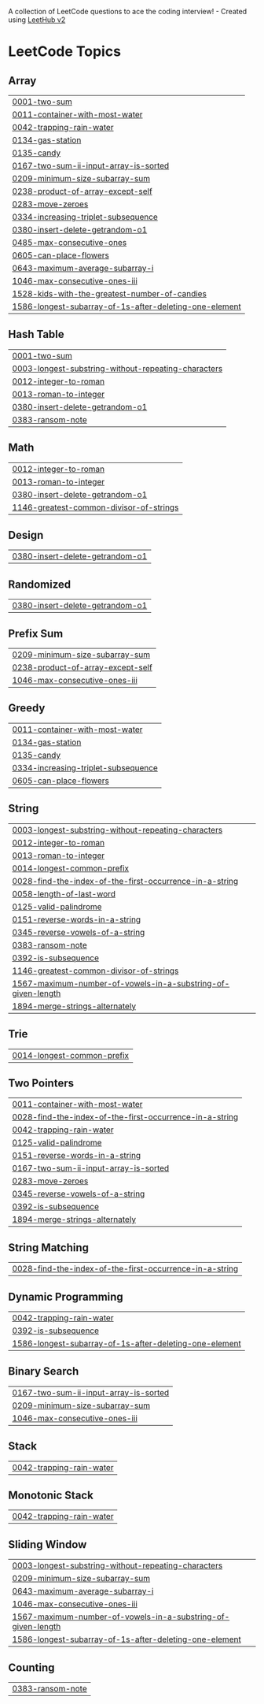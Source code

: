 A collection of LeetCode questions to ace the coding interview! - Created using [LeetHub v2](https://github.com/arunbhardwaj/LeetHub-2.0)
<!---LeetCode Topics Start-->
# LeetCode Topics
## Array
|  |
| ------- |
| [0001-two-sum](https://github.com/Dantedanette0/Leet-code/tree/master/0001-two-sum) |
| [0011-container-with-most-water](https://github.com/Dantedanette0/Leet-code/tree/master/0011-container-with-most-water) |
| [0042-trapping-rain-water](https://github.com/Dantedanette0/Leet-code/tree/master/0042-trapping-rain-water) |
| [0134-gas-station](https://github.com/Dantedanette0/Leet-code/tree/master/0134-gas-station) |
| [0135-candy](https://github.com/Dantedanette0/Leet-code/tree/master/0135-candy) |
| [0167-two-sum-ii-input-array-is-sorted](https://github.com/Dantedanette0/Leet-code/tree/master/0167-two-sum-ii-input-array-is-sorted) |
| [0209-minimum-size-subarray-sum](https://github.com/Dantedanette0/Leet-code/tree/master/0209-minimum-size-subarray-sum) |
| [0238-product-of-array-except-self](https://github.com/Dantedanette0/Leet-code/tree/master/0238-product-of-array-except-self) |
| [0283-move-zeroes](https://github.com/Dantedanette0/Leet-code/tree/master/0283-move-zeroes) |
| [0334-increasing-triplet-subsequence](https://github.com/Dantedanette0/Leet-code/tree/master/0334-increasing-triplet-subsequence) |
| [0380-insert-delete-getrandom-o1](https://github.com/Dantedanette0/Leet-code/tree/master/0380-insert-delete-getrandom-o1) |
| [0485-max-consecutive-ones](https://github.com/Dantedanette0/Leet-code/tree/master/0485-max-consecutive-ones) |
| [0605-can-place-flowers](https://github.com/Dantedanette0/Leet-code/tree/master/0605-can-place-flowers) |
| [0643-maximum-average-subarray-i](https://github.com/Dantedanette0/Leet-code/tree/master/0643-maximum-average-subarray-i) |
| [1046-max-consecutive-ones-iii](https://github.com/Dantedanette0/Leet-code/tree/master/1046-max-consecutive-ones-iii) |
| [1528-kids-with-the-greatest-number-of-candies](https://github.com/Dantedanette0/Leet-code/tree/master/1528-kids-with-the-greatest-number-of-candies) |
| [1586-longest-subarray-of-1s-after-deleting-one-element](https://github.com/Dantedanette0/Leet-code/tree/master/1586-longest-subarray-of-1s-after-deleting-one-element) |
## Hash Table
|  |
| ------- |
| [0001-two-sum](https://github.com/Dantedanette0/Leet-code/tree/master/0001-two-sum) |
| [0003-longest-substring-without-repeating-characters](https://github.com/Dantedanette0/Leet-code/tree/master/0003-longest-substring-without-repeating-characters) |
| [0012-integer-to-roman](https://github.com/Dantedanette0/Leet-code/tree/master/0012-integer-to-roman) |
| [0013-roman-to-integer](https://github.com/Dantedanette0/Leet-code/tree/master/0013-roman-to-integer) |
| [0380-insert-delete-getrandom-o1](https://github.com/Dantedanette0/Leet-code/tree/master/0380-insert-delete-getrandom-o1) |
| [0383-ransom-note](https://github.com/Dantedanette0/Leet-code/tree/master/0383-ransom-note) |
## Math
|  |
| ------- |
| [0012-integer-to-roman](https://github.com/Dantedanette0/Leet-code/tree/master/0012-integer-to-roman) |
| [0013-roman-to-integer](https://github.com/Dantedanette0/Leet-code/tree/master/0013-roman-to-integer) |
| [0380-insert-delete-getrandom-o1](https://github.com/Dantedanette0/Leet-code/tree/master/0380-insert-delete-getrandom-o1) |
| [1146-greatest-common-divisor-of-strings](https://github.com/Dantedanette0/Leet-code/tree/master/1146-greatest-common-divisor-of-strings) |
## Design
|  |
| ------- |
| [0380-insert-delete-getrandom-o1](https://github.com/Dantedanette0/Leet-code/tree/master/0380-insert-delete-getrandom-o1) |
## Randomized
|  |
| ------- |
| [0380-insert-delete-getrandom-o1](https://github.com/Dantedanette0/Leet-code/tree/master/0380-insert-delete-getrandom-o1) |
## Prefix Sum
|  |
| ------- |
| [0209-minimum-size-subarray-sum](https://github.com/Dantedanette0/Leet-code/tree/master/0209-minimum-size-subarray-sum) |
| [0238-product-of-array-except-self](https://github.com/Dantedanette0/Leet-code/tree/master/0238-product-of-array-except-self) |
| [1046-max-consecutive-ones-iii](https://github.com/Dantedanette0/Leet-code/tree/master/1046-max-consecutive-ones-iii) |
## Greedy
|  |
| ------- |
| [0011-container-with-most-water](https://github.com/Dantedanette0/Leet-code/tree/master/0011-container-with-most-water) |
| [0134-gas-station](https://github.com/Dantedanette0/Leet-code/tree/master/0134-gas-station) |
| [0135-candy](https://github.com/Dantedanette0/Leet-code/tree/master/0135-candy) |
| [0334-increasing-triplet-subsequence](https://github.com/Dantedanette0/Leet-code/tree/master/0334-increasing-triplet-subsequence) |
| [0605-can-place-flowers](https://github.com/Dantedanette0/Leet-code/tree/master/0605-can-place-flowers) |
## String
|  |
| ------- |
| [0003-longest-substring-without-repeating-characters](https://github.com/Dantedanette0/Leet-code/tree/master/0003-longest-substring-without-repeating-characters) |
| [0012-integer-to-roman](https://github.com/Dantedanette0/Leet-code/tree/master/0012-integer-to-roman) |
| [0013-roman-to-integer](https://github.com/Dantedanette0/Leet-code/tree/master/0013-roman-to-integer) |
| [0014-longest-common-prefix](https://github.com/Dantedanette0/Leet-code/tree/master/0014-longest-common-prefix) |
| [0028-find-the-index-of-the-first-occurrence-in-a-string](https://github.com/Dantedanette0/Leet-code/tree/master/0028-find-the-index-of-the-first-occurrence-in-a-string) |
| [0058-length-of-last-word](https://github.com/Dantedanette0/Leet-code/tree/master/0058-length-of-last-word) |
| [0125-valid-palindrome](https://github.com/Dantedanette0/Leet-code/tree/master/0125-valid-palindrome) |
| [0151-reverse-words-in-a-string](https://github.com/Dantedanette0/Leet-code/tree/master/0151-reverse-words-in-a-string) |
| [0345-reverse-vowels-of-a-string](https://github.com/Dantedanette0/Leet-code/tree/master/0345-reverse-vowels-of-a-string) |
| [0383-ransom-note](https://github.com/Dantedanette0/Leet-code/tree/master/0383-ransom-note) |
| [0392-is-subsequence](https://github.com/Dantedanette0/Leet-code/tree/master/0392-is-subsequence) |
| [1146-greatest-common-divisor-of-strings](https://github.com/Dantedanette0/Leet-code/tree/master/1146-greatest-common-divisor-of-strings) |
| [1567-maximum-number-of-vowels-in-a-substring-of-given-length](https://github.com/Dantedanette0/Leet-code/tree/master/1567-maximum-number-of-vowels-in-a-substring-of-given-length) |
| [1894-merge-strings-alternately](https://github.com/Dantedanette0/Leet-code/tree/master/1894-merge-strings-alternately) |
## Trie
|  |
| ------- |
| [0014-longest-common-prefix](https://github.com/Dantedanette0/Leet-code/tree/master/0014-longest-common-prefix) |
## Two Pointers
|  |
| ------- |
| [0011-container-with-most-water](https://github.com/Dantedanette0/Leet-code/tree/master/0011-container-with-most-water) |
| [0028-find-the-index-of-the-first-occurrence-in-a-string](https://github.com/Dantedanette0/Leet-code/tree/master/0028-find-the-index-of-the-first-occurrence-in-a-string) |
| [0042-trapping-rain-water](https://github.com/Dantedanette0/Leet-code/tree/master/0042-trapping-rain-water) |
| [0125-valid-palindrome](https://github.com/Dantedanette0/Leet-code/tree/master/0125-valid-palindrome) |
| [0151-reverse-words-in-a-string](https://github.com/Dantedanette0/Leet-code/tree/master/0151-reverse-words-in-a-string) |
| [0167-two-sum-ii-input-array-is-sorted](https://github.com/Dantedanette0/Leet-code/tree/master/0167-two-sum-ii-input-array-is-sorted) |
| [0283-move-zeroes](https://github.com/Dantedanette0/Leet-code/tree/master/0283-move-zeroes) |
| [0345-reverse-vowels-of-a-string](https://github.com/Dantedanette0/Leet-code/tree/master/0345-reverse-vowels-of-a-string) |
| [0392-is-subsequence](https://github.com/Dantedanette0/Leet-code/tree/master/0392-is-subsequence) |
| [1894-merge-strings-alternately](https://github.com/Dantedanette0/Leet-code/tree/master/1894-merge-strings-alternately) |
## String Matching
|  |
| ------- |
| [0028-find-the-index-of-the-first-occurrence-in-a-string](https://github.com/Dantedanette0/Leet-code/tree/master/0028-find-the-index-of-the-first-occurrence-in-a-string) |
## Dynamic Programming
|  |
| ------- |
| [0042-trapping-rain-water](https://github.com/Dantedanette0/Leet-code/tree/master/0042-trapping-rain-water) |
| [0392-is-subsequence](https://github.com/Dantedanette0/Leet-code/tree/master/0392-is-subsequence) |
| [1586-longest-subarray-of-1s-after-deleting-one-element](https://github.com/Dantedanette0/Leet-code/tree/master/1586-longest-subarray-of-1s-after-deleting-one-element) |
## Binary Search
|  |
| ------- |
| [0167-two-sum-ii-input-array-is-sorted](https://github.com/Dantedanette0/Leet-code/tree/master/0167-two-sum-ii-input-array-is-sorted) |
| [0209-minimum-size-subarray-sum](https://github.com/Dantedanette0/Leet-code/tree/master/0209-minimum-size-subarray-sum) |
| [1046-max-consecutive-ones-iii](https://github.com/Dantedanette0/Leet-code/tree/master/1046-max-consecutive-ones-iii) |
## Stack
|  |
| ------- |
| [0042-trapping-rain-water](https://github.com/Dantedanette0/Leet-code/tree/master/0042-trapping-rain-water) |
## Monotonic Stack
|  |
| ------- |
| [0042-trapping-rain-water](https://github.com/Dantedanette0/Leet-code/tree/master/0042-trapping-rain-water) |
## Sliding Window
|  |
| ------- |
| [0003-longest-substring-without-repeating-characters](https://github.com/Dantedanette0/Leet-code/tree/master/0003-longest-substring-without-repeating-characters) |
| [0209-minimum-size-subarray-sum](https://github.com/Dantedanette0/Leet-code/tree/master/0209-minimum-size-subarray-sum) |
| [0643-maximum-average-subarray-i](https://github.com/Dantedanette0/Leet-code/tree/master/0643-maximum-average-subarray-i) |
| [1046-max-consecutive-ones-iii](https://github.com/Dantedanette0/Leet-code/tree/master/1046-max-consecutive-ones-iii) |
| [1567-maximum-number-of-vowels-in-a-substring-of-given-length](https://github.com/Dantedanette0/Leet-code/tree/master/1567-maximum-number-of-vowels-in-a-substring-of-given-length) |
| [1586-longest-subarray-of-1s-after-deleting-one-element](https://github.com/Dantedanette0/Leet-code/tree/master/1586-longest-subarray-of-1s-after-deleting-one-element) |
## Counting
|  |
| ------- |
| [0383-ransom-note](https://github.com/Dantedanette0/Leet-code/tree/master/0383-ransom-note) |
<!---LeetCode Topics End-->